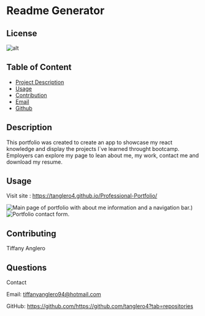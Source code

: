 # Readme Generator
 ## License
![alt](https://img.shields.io/badge/License--blue)
          
## Table of Content 
- [Project Description](#Description)
- [Usage](#Usage)
- [Contribution](#Contribution)
- [Email](#Email)
- [Github](#Github)
## Description
This portfolio was created to create an app to showcase my react knowledge and display the projects I`ve learned throught bootcamp. Employers can explore my page to lean about me, my work, contact me and download my resume.

## Usage
Visit site : https://tanglero4.github.io/Professional-Portfolio/

![Main page of portfolio with about me information and a navigation bar.)](https://user-images.githubusercontent.com/96814274/224467533-780c224a-00bc-4434-95fd-65ef243a03ba.png)
![Portfolio contact form.](https://user-images.githubusercontent.com/96814274/224467513-3d859c09-fa6d-4f3e-a025-ade3da82d9fb.png)


## Contributing
Tiffany Anglero


## Questions 
Contact

Email: tiffanyanglero94@hotmail.com

GitHub: https://github.com/https://github.com/tanglero4?tab=repositories   

